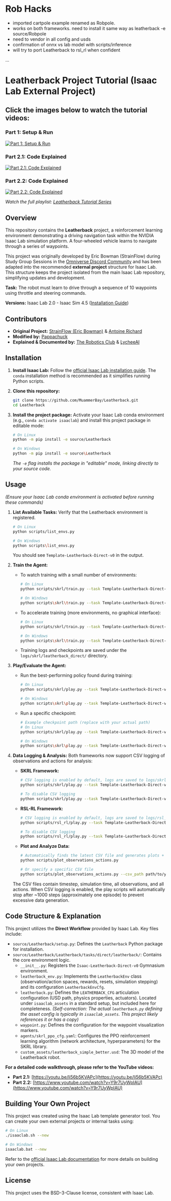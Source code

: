 # Rob Hacks
* imported cartpole example renamed as Robpole.
* works on both frameworks. need to install it same way as leatherback -e source/Robpole
* need to vendor in all config and usds
* confirmation of onnx vs lab model with scripts/inference
* will try to port Leatherback to rsl_rl when confident

...

# Leatherback Project Tutorial (Isaac Lab External Project)

## Click the images below to watch the tutorial videos:

### Part 1: Setup & Run
[![Part 1: Setup & Run](https://img.youtube.com/vi/bzHtZseHb34/0.jpg)](https://www.youtube.com/watch?v=bzHtZseHb34)

### Part 2.1: Code Explained
[![Part 2.1: Code Explained](https://img.youtube.com/vi/li56b5KVAPc/0.jpg)](https://www.youtube.com/watch?v=li56b5KVAPc)

### Part 2.2: Code Explained
[![Part 2.2: Code Explained](https://img.youtube.com/vi/Y9r7UyWpIAU/0.jpg)](https://www.youtube.com/watch?v=Y9r7UyWpIAU)

*Watch the full playlist: [Leatherback Tutorial Series](https://www.youtube.com/watch?v=bzHtZseHb34&list=PLQQ577DOyRN8jR7xs73WNDy98q05ElidM)*

## Overview

This repository contains the **Leatherback** project, a reinforcement learning environment demonstrating a driving navigation task within the NVIDIA Isaac Lab simulation platform. A four-wheeled vehicle learns to navigate through a series of waypoints.

This project was originally developed by Eric Bowman (StrainFlow) during Study Group Sessions in the [Omniverse Discord Community](https://discord.com/channels/827959428476174346/833873440418431017) and has been adapted into the recommended **external project** structure for Isaac Lab. This structure keeps the project isolated from the main Isaac Lab repository, simplifying updates and development.

**Task:** The robot must learn to drive through a sequence of 10 waypoints using throttle and steering commands.

**Versions:** Isaac Lab 2.0 - Isaac Sim 4.5 ([Installation Guide](https://isaac-sim.github.io/IsaacLab/main/source/setup/installation/index.html))

## Contributors

- **Original Project:** [StrainFlow (Eric Bowman)](https://www.linkedin.com/in/strainflow/) & [Antoine Richard](https://github.com/AntoineRichard/)
- **Modified by:** [Pappachuck](https://www.linkedin.com/in/renan-monteiro-barbosa/)
- **Explained & Documented by:** [The Robotics Club](https://www.youtube.com/@madeautonomous) & [LycheeAI](https://www.youtube.com/@LycheeAI)

## Installation

1.  **Install Isaac Lab:** Follow the [official Isaac Lab installation guide](https://isaac-sim.github.io/IsaacLab/main/source/setup/installation/index.html). The `conda` installation method is recommended as it simplifies running Python scripts.

2.  **Clone this repository:**
    ```bash
    git clone https://github.com/MuammerBay/Leatherback.git
    cd Leatherback
    ```

3.  **Install the project package:** Activate your Isaac Lab conda environment (e.g., `conda activate isaaclab`) and install this project package in editable mode:
    ```bash
    # On Linux
    python -m pip install -e source/Leatherback

    # On Windows
    python -m pip install -e source\Leatherback
    ```
    *The `-e` flag installs the package in "editable" mode, linking directly to your source code.*

## Usage

*(Ensure your Isaac Lab conda environment is activated before running these commands)*

1.  **List Available Tasks:** Verify that the Leatherback environment is registered.
    ```bash
    # On Linux
    python scripts/list_envs.py

    # On Windows
    python scripts\list_envs.py
    ```
    You should see `Template-Leatherback-Direct-v0` in the output.

2.  **Train the Agent:**
    *   To watch training with a small number of environments:
        ```bash
        # On Linux
        python scripts/skrl/train.py --task Template-Leatherback-Direct-v0 --num_envs 32

        # On Windows
        python scripts\skrl\train.py --task Template-Leatherback-Direct-v0 --num_envs 32
        ```
    *   To accelerate training (more environments, no graphical interface):
        ```bash
        # On Linux
        python scripts/skrl/train.py --task Template-Leatherback-Direct-v0 --num_envs 4096 --headless

        # On Windows
        python scripts\skrl\train.py --task Template-Leatherback-Direct-v0 --num_envs 4096 --headless
        ```
    *   Training logs and checkpoints are saved under the `logs/skrl/leatherback_direct/` directory.

3.  **Play/Evaluate the Agent:**
    *   Run the best-performing policy found during training:
        ```bash
        # On Linux
        python scripts/skrl/play.py --task Template-Leatherback-Direct-v0 --num_envs 32

        # On Windows
        python scripts\skrl\play.py --task Template-Leatherback-Direct-v0 --num_envs 32
        ```
    *   Run a specific checkpoint:
        ```bash
        # Example checkpoint path (replace with your actual path)
        # On Linux
        python scripts/skrl/play.py --task Template-Leatherback-Direct-v0 --checkpoint logs/skrl/leatherback_direct/<YOUR_RUN_DIR>/checkpoints/agent_<STEP>.pt

        # On Windows
        python scripts\skrl\play.py --task Template-Leatherback-Direct-v0 --checkpoint logs\skrl\leatherback_direct\<YOUR_RUN_DIR>\checkpoints\agent_<STEP>.pt
        ```

4.  **Data Logging & Analysis:**
    Both frameworks now support CSV logging of observations and actions for analysis:
    
    *   **SKRL Framework:**
        ```bash
        # CSV logging is enabled by default, logs are saved to logs/skrl/<task>/csv_logs/
        python scripts/skrl/play.py --task Template-Leatherback-Direct-v0 --num_envs 32
        
        # To disable CSV logging
        python scripts/skrl/play.py --task Template-Leatherback-Direct-v0 --num_envs 32 --no_log_csv
        ```
    
    *   **RSL-RL Framework:**
        ```bash
        # CSV logging is enabled by default, logs are saved to logs/rsl_rl/<task>/csv_logs/
        python scripts/rsl_rl/play.py --task Template-Leatherback-Direct-v0 --num_envs 32
        
        # To disable CSV logging
        python scripts/rsl_rl/play.py --task Template-Leatherback-Direct-v0 --num_envs 32 --no_log_csv
        ```
    
    *   **Plot and Analyze Data:**
        ```bash
        # Automatically finds the latest CSV file and generates plots + HTML analysis
        python scripts/plot_observations_actions.py
        
        # Or specify a specific CSV file
        python scripts/plot_observations_actions.py --csv_path path/to/your/file.csv
        ```
    
    The CSV files contain timestep, simulation time, all observations, and all actions. When CSV logging is enabled, the play scripts will automatically stop after ~1000 steps (approximately one episode) to prevent excessive data generation.

## Code Structure & Explanation

This project utilizes the **Direct Workflow** provided by Isaac Lab. Key files include:

-   `source/Leatherback/setup.py`: Defines the `Leatherback` Python package for installation.
-   `source/Leatherback/Leatherback/tasks/direct/leatherback/`: Contains the core environment logic.
    -   `__init__.py`: Registers the `Isaac-Leatherback-Direct-v0` Gymnasium environment.
    -   `leatherback_env.py`: Implements the `LeatherbackEnv` class (observation/action spaces, rewards, resets, simulation stepping) and its configuration `LeatherbackEnvCfg`.
    -   `leatherback.py`: Defines the `LEATHERBACK_CFG` articulation configuration (USD path, physics properties, actuators). Located under `isaaclab_assets` in a standard setup, but included here for completeness. *(Self-correction: The actual `leatherback.py` defining the asset config is typically in `isaaclab_assets`. This project likely references it or has a copy)*
    -   `waypoint.py`: Defines the configuration for the waypoint visualization markers.
    -   `agents/skrl_ppo_cfg.yaml`: Configures the PPO reinforcement learning algorithm (network architecture, hyperparameters) for the SKRL library.
    -   `custom_assets/leatherback_simple_better.usd`: The 3D model of the Leatherback robot.

**For a detailed code walkthrough, please refer to the YouTube videos:**

-   **Part 2.1:** [https://youtu.be/li56b5KVAPc](https://youtu.be/li56b5KVAPc)
-   **Part 2.2:** [https://www.youtube.com/watch?v=Y9r7UyWpIAU](https://www.youtube.com/watch?v=Y9r7UyWpIAU)

## Building Your Own Project

This project was created using the Isaac Lab template generator tool. You can create your own external projects or internal tasks using:

```bash
# On Linux
./isaaclab.sh --new

# On Windows
isaaclab.bat --new
```

Refer to the [official Isaac Lab documentation](https://isaac-sim.github.io/IsaacLab/main/source/workflows/template/index.html) for more details on building your own projects.

## License

This project uses the BSD-3-Clause license, consistent with Isaac Lab.